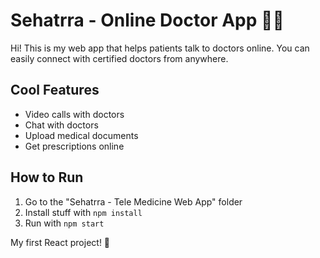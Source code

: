 # Sehatrra - Online Doctor App 👨‍⚕️

Hi! This is my web app that helps patients talk to doctors online.
You can easily connect with certified doctors from anywhere.

## Cool Features
- Video calls with doctors
- Chat with doctors
- Upload medical documents
- Get prescriptions online

## How to Run
1. Go to the "Sehatrra - Tele Medicine Web App" folder
2. Install stuff with `npm install`
3. Run with `npm start`

My first React project! 🚀
